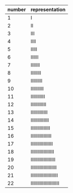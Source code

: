 | number | representation         |
| ------ | ---------------------- |
| 1      | I                      |
| 2      | II                     |
| 3      | III                    |
| 4      | IIII                   |
| 5      | IIIII                  |
| 6      | IIIIII                 |
| 7      | IIIIIII                |
| 8      | IIIIIIII               |
| 9      | IIIIIIIII              |
| 10     | IIIIIIIIII             |
| 11     | IIIIIIIIIII            |
| 12     | IIIIIIIIIIII           |
| 13     | IIIIIIIIIIIII          |
| 14     | IIIIIIIIIIIIII         |
| 15     | IIIIIIIIIIIIIII        |
| 16     | IIIIIIIIIIIIIIII       |
| 17     | IIIIIIIIIIIIIIIII      |
| 18     | IIIIIIIIIIIIIIIIII     |
| 19     | IIIIIIIIIIIIIIIIIII    |
| 20     | IIIIIIIIIIIIIIIIIIII   |
| 21     | IIIIIIIIIIIIIIIIIIIII  |
| 22     | IIIIIIIIIIIIIIIIIIIIII |
